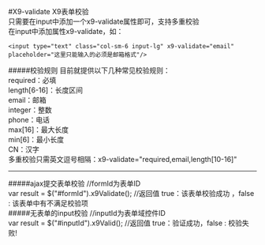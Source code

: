 #X9-validate
X9表单校验  
只需要在input中添加一个x9-validate属性即可，支持多重校验  
在input中添加属性x9-validate，如：  
```
<input type="text" class="col-sm-6 input-lg" x9-validate="email" placeholder="这里只能输入的必须是邮箱格式"/>

```
#####校验规则
目前就提供以下几种常见校验规则：  
required：必填  
length[6-16]：长度区间  
email：邮箱  
integer：整数  
phone：电话  
max[16]：最大长度  
min[6]：最小长度  
CN：汉字  
多重校验只需英文逗号相隔：x9-validate="required,email,length[10-16]"  

- - -
#####ajax提交表单校验
//formId为表单ID  
var result = $("#formId").x9Validate();     //返回值 true：该表单校验成功 ，false : 该表单中有不满足校验项  
#####无表单的input校验
//inputId为表单域控件ID  
var result  = $("#inputId").x9Valid();    //返回值 true：验证成功，false : 校验失败!
